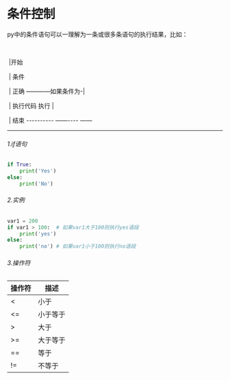# 条件控制

py中的条件语句可以一理解为一条或很多条语句的执行结果，比如：

​													

​											|开始

​											| 条件

​											| 正确 ————如果条件为-|

​											| 执行代码					执行  |

​								 	       | 结束 ----------  		——----		——					

---



###### 1.if语句

```python
if True:
    print('Yes')
else:
    print('No')
```



###### 2.实例

```python
var1 = 200
if var1 > 100: 	# 如果var1大于100则执行yes语段
    print('yes')
else:
    print('no')	# 如果var1小于100则执行no语段
```



###### 3.操作符

| 操作符 | 描述     |
| ------ | -------- |
| <      | 小于     |
| <=     | 小于等于 |
| >      | 大于     |
| \>=    | 大于等于 |
| ==     | 等于     |
| !=     | 不等于   |



